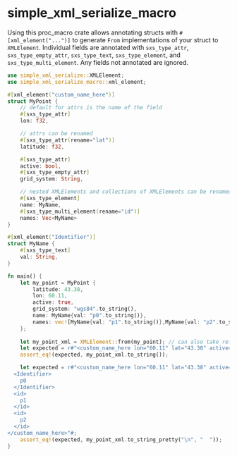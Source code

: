 # simple_xml_serialize_macro
Using this proc_macro crate allows annotating structs with `#[xml_element("...")]` to generate `From` implementations of your struct to `XMLElement`. Individual fields are annotated with `sxs_type_attr`, `sxs_type_empty_attr`, `sxs_type_text`, `sxs_type_element`, and `sxs_type_multi_element`. Any fields not annotated are ignored.
```rust
use simple_xml_serialize::XMLElement;
use simple_xml_serialize_macro::xml_element;

#[xml_element("custom_name_here")]
struct MyPoint {
    // default for attrs is the name of the field
    #[sxs_type_attr] 
    lon: f32,

    // attrs can be renamed
    #[sxs_type_attr(rename="lat")] 
    latitude: f32,

    #[sxs_type_attr]
    active: bool,
    #[sxs_type_empty_attr]
    grid_system: String,

    // nested XMLElements and collections of XMLElements can be renamed
    #[sxs_type_element] 
    name: MyName,
    #[sxs_type_multi_element(rename="id")] 
    names: Vec<MyName>
}

#[xml_element("Identifier")]
struct MyName {
    #[sxs_type_text]
    val: String,
}

fn main() {
    let my_point = MyPoint {
        latitude: 43.38,
        lon: 60.11,
        active: true,
        grid_system: "wgs84".to_string(),
        name: MyName{val: "p0".to_string()},
        names: vec![MyName{val: "p1".to_string()},MyName{val: "p2".to_string()}]
    };
    
    let my_point_xml = XMLElement::from(my_point); // can also take refs `&my_point`
    let expected = r#"<custom_name_here lon="60.11" lat="43.38" active="true" wgs84><Identifier>p0</Identifier><id>p1</id><id>p2</id></custom_name_here>"#;
    assert_eq!(expected, my_point_xml.to_string());

    let expected = r#"<custom_name_here lon="60.11" lat="43.38" active="true" wgs84>
  <Identifier>
    p0
  </Identifier>
  <id>
    p1
  </id>
  <id>
    p2
  </id>
</custom_name_here>"#;
    assert_eq!(expected, my_point_xml.to_string_pretty("\n", "  ")); 
}
```